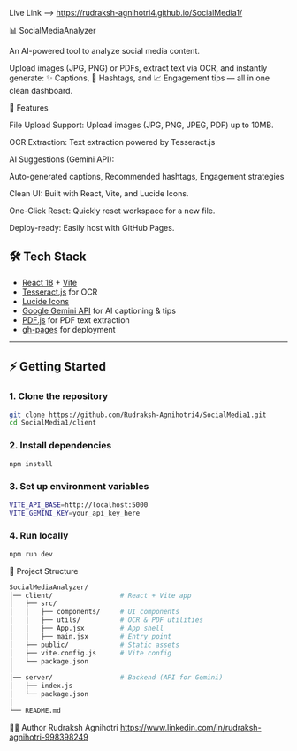 Live Link -->
https://rudraksh-agnihotri4.github.io/SocialMedia1/

📊 SocialMediaAnalyzer

An AI-powered tool to analyze social media content.

Upload images (JPG, PNG) or PDFs, extract text via OCR, and instantly generate:
✨ Captions, 🔖 Hashtags, and 📈 Engagement tips — all in one clean dashboard.

🚀 Features

File Upload Support: Upload images (JPG, PNG, JPEG, PDF) up to 10MB.

OCR Extraction: Text extraction powered by Tesseract.js

AI Suggestions (Gemini API):

Auto-generated captions,
Recommended hashtags,
Engagement strategies

Clean UI: Built with React, Vite, and Lucide Icons.

One-Click Reset: Quickly reset workspace for a new file.

Deploy-ready: Easily host with GitHub Pages.

## 🛠️ Tech Stack  

- [React 18](https://react.dev/) + [Vite](https://vitejs.dev/)  
- [Tesseract.js](https://github.com/naptha/tesseract.js) for OCR  
- [Lucide Icons](https://lucide.dev/)  
- [Google Gemini API](https://ai.google.dev/) for AI captioning & tips  
- [PDF.js](https://mozilla.github.io/pdf.js/) for PDF text extraction  
- [gh-pages](https://github.com/tschaub/gh-pages) for deployment  

---


## ⚡ Getting Started  

### 1. Clone the repository  
```bash
git clone https://github.com/Rudraksh-Agnihotri4/SocialMedia1.git
cd SocialMedia1/client
````
### 2. Install dependencies
```bash
npm install
````
### 3. Set up environment variables
```bash
VITE_API_BASE=http://localhost:5000
VITE_GEMINI_KEY=your_api_key_here
````
### 4. Run locally
```bash
npm run dev
````

📂 Project Structure
```bash
SocialMediaAnalyzer/
│── client/                 # React + Vite app
│   ├── src/
│   │   ├── components/     # UI components
│   │   ├── utils/          # OCR & PDF utilities
│   │   ├── App.jsx         # App shell
│   │   ├── main.jsx        # Entry point
│   ├── public/             # Static assets
│   ├── vite.config.js      # Vite config
│   └── package.json
│
│── server/                 # Backend (API for Gemini)
│   ├── index.js
│   └── package.json
│
└── README.md
````

🧑‍💻 Author
Rudraksh Agnihotri
https://www.linkedin.com/in/rudraksh-agnihotri-998398249





